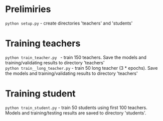 # Prelimiries

`python setup.py` - create directories 'teachers' and 'students'

# Training teachers

`python train_teacher.py ` - train 150 teachers. Save the models and training/validating results to directory 'teachers'\
`python train__long_teacher.py` - train 50 long teacher (3 * epochs). Save the models and training/validating results to directory 'teachers'

# Training student

`python train_student.py` - train 50 students using first 100 teachers. Models and training/testing results are saved to directory 'students'.
